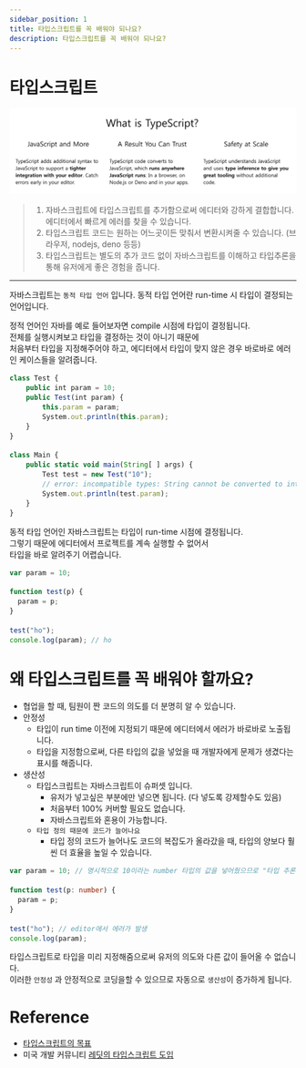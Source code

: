 ```yaml
---
sidebar_position: 1
title: 타입스크립트를 꼭 배워야 되나요?
description: 타입스크립트를 꼭 배워야 되나요?
---
```


<head>
  <meta name="title" content="타입스크립트란? | 기초부터 시작하는 타입스크립트" data-rh="true" />
  <meta name="description" content="타입스크립트를 꼭 배워야 되나요?" data-rh="true" />
  <meta property="og:title" content="타입스크립트란? | 기초부터 시작하는 타입스크립트" data-rh="true" />
  <meta property="og:description" content="타입스크립트를 꼭 배워야 되나요?" data-rh="true" />
</head>

# 타입스크립트

![what is typescript](/img/why-typescript/why-learn-typescript/what-is-typescript.jpg)

> 1. 자바스크립트에 타입스크립트를 추가함으로써 에디터와 강하게 결합합니다. 에디터에서 빠르게 에러를 찾을 수 있습니다.
> 2. 타입스크립트 코드는 원하는 어느곳이든 맞춰서 변환시켜줄 수 있습니다. (브라우저, nodejs, deno 등등)
> 3. 타입스크립트는 별도의 추가 코드 없이 자바스크립트를 이해하고 타입추론을 통해 유저에게 좋은 경험을 줍니다.

---

자바스크립트는 `동적 타입 언어` 입니다. 동적 타입 언어란 run-time 시 타입이 결정되는 언어입니다.

정적 언어인 자바를 예로 들어보자면 compile 시점에 타입이 결정됩니다.  
전체를 실행시켜보고 타입을 결정하는 것이 아니기 때문에  
처음부터 타입을 지정해주어야 하고, 에디터에서 타입이 맞지 않은 경우 바로바로 에러인 케이스들을 알려줍니다.

```js
class Test {
    public int param = 10;
    public Test(int param) {
        this.param = param;
        System.out.println(this.param);
    }
}

class Main {
    public static void main(String[ ] args) {
        Test test = new Test("10");
        // error: incompatible types: String cannot be converted to int Test test = new Test("10");
        System.out.println(test.param);
    }
}
```

동적 타입 언어인 자바스크립트는 타입이 run-time 시점에 결정됩니다.  
그렇기 때문에 에디터에서 프로젝트를 계속 실행할 수 없어서  
타입을 바로 알려주기 어렵습니다.

```js
var param = 10;

function test(p) {
  param = p;
}

test("ho");
console.log(param); // ho
```

# 왜 타입스크립트를 꼭 배워야 할까요?

- 협업을 할 때, 팀원이 짠 코드의 의도를 더 분명히 알 수 있습니다.
- 안정성
  - 타입이 run time 이전에 지정되기 때문에 에디터에서 에러가 바로바로 노출됩니다.
  - 타입을 지정함으로써, 다른 타입의 값을 넣었을 때 개발자에게 문제가 생겼다는 표시를 해줍니다.
- 생산성
  - 타입스크립트는 자바스크립트이 슈퍼셋 입니다.
    - 유저가 넣고싶은 부분에만 넣으면 됩니다. (다 넣도록 강제할수도 있음)
    - 처음부터 100% 커버할 필요도 없습니다.
    - 자바스크립트와 혼용이 가능합니다.
  - `타입 정의 때문에 코드가 늘어나요`
    - 타입 정의 코드가 늘어나도 코드의 복잡도가 올라갔을 때, 타입의 양보다 훨씬 더 효율을 높일 수 있습니다.

```ts
var param = 10; // 명시적으로 10이라는 number 타입의 값을 넣어줬으므로 "타입 추론"

function test(p: number) {
  param = p;
}

test("ho"); // editor에서 에러가 발생
console.log(param);
```

타입스크립트로 타입을 미리 지정해줌으로써 유저의 의도와 다른 값이 들어올 수 없습니다.  
이러한 `안정성` 과 안정적으로 코딩을할 수 있으므로 자동으로 `생산성`이 증가하게 됩니다.

# Reference

- [타입스크립트의 목표](https://github.com/Microsoft/TypeScript/wiki/TypeScript-Design-Goals)
- 미국 개발 커뮤니티 [레딧의 타입스크립트 도입](https://medium.com/@constell99/%EC%9A%B0%EB%A6%AC%EA%B0%80-typescript%EB%A5%BC-%EC%84%A0%ED%83%9D%ED%95%9C-%EC%9D%B4%EC%9C%A0-b0a423654f1e)
